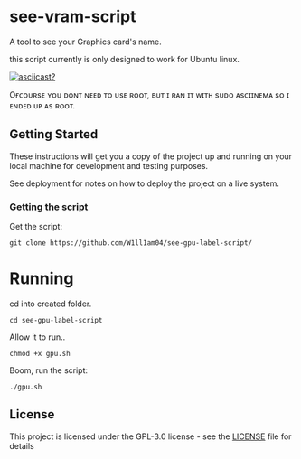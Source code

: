 # see-vram-script

A tool to see your Graphics card's name.

this script currently is only designed to work for Ubuntu linux.

[![asciicast?](https://asciinema.org/a/321696.png)](https://asciinema.org/a/321696)

Oғᴄᴏᴜʀsᴇ ʏᴏᴜ ᴅᴏɴᴛ ɴᴇᴇᴅ ᴛᴏ ᴜsᴇ ʀᴏᴏᴛ, ʙᴜᴛ ɪ ʀᴀɴ ɪᴛ ᴡɪᴛʜ sᴜᴅᴏ ᴀsᴄɪɪɴᴇᴍᴀ sᴏ ɪ ᴇɴᴅᴇᴅ ᴜᴘ ᴀs ʀᴏᴏᴛ.

## Getting Started

These instructions will get you a copy of the project up and running on your local machine for development and testing purposes.

See deployment for notes on how to deploy the project on a live system.


### Getting the script

Get the script:
```
git clone https://github.com/W1ll1am04/see-gpu-label-script/
```
# Running

cd into created folder.

```
cd see-gpu-label-script
```

Allow it to run..
```
chmod +x gpu.sh
```
Boom, run the script:
```
./gpu.sh
```

## License

This project is licensed under the GPL-3.0 license - see the [LICENSE](LICENSE) file for details
